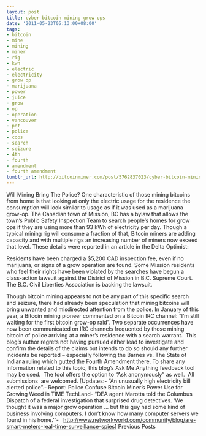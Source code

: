 ```yaml
---
layout: post
title: cyber bitcoin mining grow ops
date: '2011-05-23T05:13:00+08:00'
tags:
- bitcoin
- mine
- mining
- miner
- rig
- kwh
- electric
- electricity
- grow op
- marijuana
- power
- juice
- grow
- op
- operation
- vancouver
- pot
- police
- cops
- search
- seizure
- 4th
- fourth
- amendment
- fourth amendment
tumblr_url: http://bitcoinminer.com/post/5762837023/cyber-bitcoin-mining-grow-ops
---
```

Will Mining Bring The Police?
One characteristic of those mining bitcoins from home is that looking at only the electric usage for the residence the consumption will look similar to usage as if it was used as a marijuana grow-op.
The Canadian town of Mission, BC has a bylaw that allows the town’s Public Safety Inspection Team to search people’s homes for grow ops if they are using more than 93 kWh of electricity per day.
Though a typical mining rig will consume a fraction of that, Bitcoin miners are adding capacity and with multiple rigs an increasing number of miners now exceed that level.
These details were reported in an article in the Delta Optimist: 

Residents have been charged a $5,200 CAD inspection fee, even if no marijuana, or signs of a grow operation are found.
Some Mission residents who feel their rights have been violated by the searches have begun a class-action lawsuit against the District of Mission in B.C. Supreme Court.
The B.C. Civil Liberties Association is backing the lawsuit.

Though bitcoin mining appears to not be any part of this specific search and seizure, there had already been speculation that mining bitcoins will bring unwanted and misdirected attention from the police.
In January of this year, a Bitcoin mining pioneer commented on a Bitcoin IRC channel: “I’m still waiting for the first bitcoin grow-op raid”.
Two separate occurrences have now been communicated on IRC channels frequented by those mining bitcoin of police arriving at a miner’s residence with a search warrant.  This blog’s author regrets not having pursued either lead to investigate and confirm the details of the claims but intends to do so should any further incidents be reported – especially following the Barnes vs. The State of Indiana ruling which gutted the Fourth Amendment there.
To share any information related to this topic, this blog’s Ask Me Anything feedback tool may be used.  The tool offers the option to “Ask anonymously” as well.  All submissions  are welcomed.
[Updates:- “An unusually high electricity bill alerted police”.- Report: Police Confuse Bitcoin Miner’s Power Use for Growing Weed in TIME TechLand- “DEA agent Marotta told the Columbus Dispatch of a federal investigation that surprised drug detectives. ‘We thought it was a major grow operation … but this guy had some kind of business involving computers. I don’t know how many computer servers we found in his home.’”-   http://www.networkworld.com/community/blog/are-smart-meters-real-time-surveillance-spies]
Previous Posts
